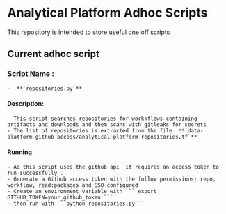 # Analytical Platform Adhoc Scripts
This repository is intended to store useful one off scripts 

## Current adhoc script

###   Script Name :
    -  **`repositories.py`**  
####  Description:
    - This script searches repositories for workkflows containing artifacts and downloads and them scans with gitleaks for secrets
    - The list of repositories is extracted from the file  **`data-platform-github-access/analytical-platform-repositories.tf`** 
####  Running
    - As this script uses the github api  it requires an access token to run successfully .
    - Generate a Github access token with the follow permissions; repo, workflow, read:packages and SSO configured 
    - Create an environment variable with ``` export   GITHUB_TOKEN=your_github_token ```
    - then run with ```python repositories.py```
        
